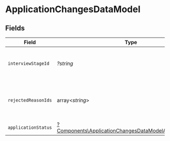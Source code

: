 # ApplicationChangesDataModel


## Fields

| Field                                                                                                                               | Type                                                                                                                                | Required                                                                                                                            | Description                                                                                                                         | Example                                                                                                                             |
| ----------------------------------------------------------------------------------------------------------------------------------- | ----------------------------------------------------------------------------------------------------------------------------------- | ----------------------------------------------------------------------------------------------------------------------------------- | ----------------------------------------------------------------------------------------------------------------------------------- | ----------------------------------------------------------------------------------------------------------------------------------- |
| `interviewStageId`                                                                                                                  | *?string*                                                                                                                           | :heavy_minus_sign:                                                                                                                  | Unique identifier of the interview stage                                                                                            | 18bcbb1b-3cbc-4198-a999-460861d19480                                                                                                |
| `rejectedReasonIds`                                                                                                                 | array<*string*>                                                                                                                     | :heavy_minus_sign:                                                                                                                  | Unique identifiers of the rejection reasons                                                                                         | [<br/>"f223d7f6-908b-48f0-9237-b201c307f609"<br/>]                                                                                  |
| `applicationStatus`                                                                                                                 | [?Components\ApplicationChangesDataModelApplicationStatus](../../Models/Components/ApplicationChangesDataModelApplicationStatus.md) | :heavy_minus_sign:                                                                                                                  | N/A                                                                                                                                 |                                                                                                                                     |